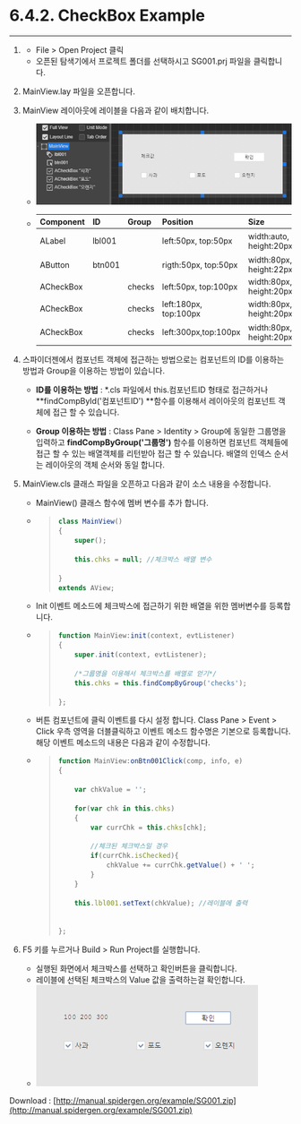 # 6.4.2. CheckBox Example

---

1. * File &gt; Open Project 클릭
   * 오픈된 탐색기에서 프로젝트 폴더를 선택하시고 SG001.prj 파일을 클릭합니다.
2. MainView.lay 파일을 오픈합니다.

3. MainView 레이아웃에 레이블을 다음과 같이 배치합니다.

   * ![](/assets/chk-ex-004.png)

   * | Component | ID | Group | Position | Size | Text | value |
     | :--- | :--- | :--- | :--- | :--- | :--- | :--- |
     | ALabel | lbl001 |  | left:50px, top:50px | width:auto, height:20px | 체크값 |  |
     | AButton | btn001 |  | rigth:50px, top:50px | width:80px, height:22px | 확인 |  |
     | ACheckBox |  | checks | left:50px, top:100px | width:80px, height:20px | 사과 | 100 |
     | ACheckBox |  | checks | left:180px, top:100px | width:80px, height:20px | 포도 | 200 |
     | ACheckBox |  | checks | left:300px,top:100px | width:80px, height:20px | 오렌지 | 300 |

4. 스파이더젠에서 컴포넌트 객체에 접근하는 방법으로는 컴포넌트의 ID를 이용하는 방법과  Group을 이용하는 방법이 있습니다.

   * **ID를 이용하는 방법** : \*.cls 파일에서 this.컴포넌트ID 형태로 접근하거나 **findCompById\('컴포넌트ID'\) **함수를 이용해서 레이아웃의 컴포넌트 객체에 접근 할 수 있습니다.

   * **Group 이용하는 방법** : Class Pane &gt; Identity &gt; Group에 동일한 그룹명을 입력하고 **findCompByGroup\('그룹명'\)** 함수를 이용하면 컴포넌트 객체들에 접근 할 수 있는 배열객체를 리턴받아 접근 할 수 있습니다. 배열의 인덱스 순서는 레이아웃의 객체 순서와 동일 합니다.

5. MainView.cls 클래스 파일을 오픈하고 다음과 같이 소스 내용을 수정합니다.

   * MainView\(\) 클래스 함수에 멤버 변수를 추가 합니다.  
   * > ```js
     > class MainView()
     > {
     >     super();
     >
     >     this.chks = null; //체크박스 배열 변수
     >
     > }
     > extends AView;
     > ```
   * Init 이벤트 메소드에 체크박스에  접근하기 위한 배열을 위한 멤버변수를 등록합니다.

   * > ```js
     > function MainView:init(context, evtListener)
     > {
     >     super.init(context, evtListener);
     >     
     >     /*그룹명을 이용해서 체크박스를 배열로 얻기*/
     >     this.chks = this.findCompByGroup('checks');    
     >     
     > };
     > ```
   * 버튼 컴포넌트에 클릭 이벤트를 다시 설정 합니다. Class Pane &gt; Event &gt; Click 우측 영역을 더블클릭하고 이벤트 메소드 함수명은 기본으로 등록합니다. 해당 이벤트 메소드의 내용은 다음과 같이 수정합니다.

   * > ```js
     > function MainView:onBtn001Click(comp, info, e)
     > {
     >     
     >     var chkValue = '';
     >     
     >     for(var chk in this.chks)
     >     {
     >         var currChk = this.chks[chk];
     >         
     >         //체크된 체크박스일 경우
     >         if(currChk.isChecked){
     >             chkValue += currChk.getValue() + ' ';
     >         }
     >     }
     >     
     >     this.lbl001.setText(chkValue); //레이블에 출력
     >     
     >     
     > };
     > ```

6. F5 키를 누르거나 Build &gt; Run Project를 실행합니다.

   * 실행된 화면에서 체크박스를 선택하고 확인버튼을 클릭합니다.  
   * 레이블에 선택된 체크박스의 Value 값을 출력하는걸 확인합니다.
   * ![](/assets/checkbox-ex-005.png)



Download : [http://manual.spidergen.org/example/SG001.zip](http://manual.spidergen.org/example/SG001.zip)

